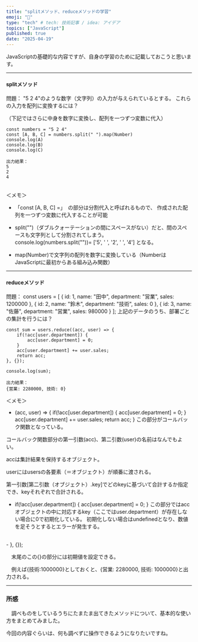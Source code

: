 ```yaml
---
title: "splitメソッド、reduceメソッドの学習"
emoji: "📘"
type: "tech" # tech: 技術記事 / idea: アイデア
topics: ["JavaScript"]
published: true
date: "2025-04-19"
---
```


JavaScriptの基礎的な内容ですが、自身の学習のために記載しておこうと思います。

---

#### splitメソッド

問題：
"5 2 4"のような数字（文字列）の入力が与えられているとする。
これらの入力を配列に変換するには？

（下記ではさらに中身を数字に変換し、配列を一つずつ変数に代入）

~~~
const numbers = "5 2 4"
const [A, B, C] = numbers.split(" ").map(Number)
console.log(A)
console.log(B)
console.log(C)

出力結果：
5
2
4
~~~

<br/>
＜メモ＞

- 「const [A, B, C] =」　の部分は分割代入と呼ばれるもので、
作成された配列を一つずつ変数に代入することが可能

- split("")（ダブルクォーテーションの間にスペースがない）だと、間のスペースも文字列として分割されてしまう。<br/>
console.log(numbers.split(""))= ['5', ' ', '2', ' ', '4']
となる。

- map(Number)で文字列の配列を数字に変換している（NumberはJavaScriptに最初からある組み込み関数）

---

#### reduceメソッド

問題：
const users = [
  { id: 1, name: "田中", department: "営業", sales: 1200000 },
  { id: 2, name: "鈴木", department: "技術", sales: 0 },
  { id: 3, name: "佐藤", department: "営業", sales: 980000 }
];
上記のデータのうち、部署ごとの集計を行うには？

~~~
const sum = users.reduce((acc, user) => {
    if(!acc[user.department]) {
        acc[user.department] = 0;
    }
    acc[user.department] += user.sales;
    return acc;
}, {});

console.log(sum);

出力結果：
{営業: 2280000, 技術: 0}
~~~

＜メモ＞
- (acc, user) => {
    if(!acc[user.department]) {
        acc[user.department] = 0;
    }
    acc[user.department] += user.sales;
    return acc;
}
この部分がコールバック関数となっている。

コールバック関数部分の第一引数(acc)、第二引数(user)の名前はなんでもよい。

accは集計結果を保持するオブジェクト。

userにはusersの各要素（＝オブジェクト）が順番に渡される。

第一引数[第二引数（オブジェクト）.key]でどのkeyに基づいて合計するか指定でき、keyそれぞれで合計される。

-    if(!acc[user.department]) {
        acc[user.department] = 0;
    }
    この部分ではaccオブジェクトの中に対応するkey（ここではuser.department）が存在しない場合に0で初期化している。
    初期化しない場合はundefinedとなり、数値を足そうとするとエラーが発生する。
<br/>
- }, {});

　末尾のこの{}の部分には初期値を設定できる。

　例えば{技術:1000000}としておくと、{営業: 2280000, 技術: 1000000}と出力される。


---

### 所感
　調べものをしているうちにたまたま出てきたメソッドについて、基本的な使い方をまとめてみました。

今回の内容ぐらいは、何も調べずに操作できるようになりたいですね。
